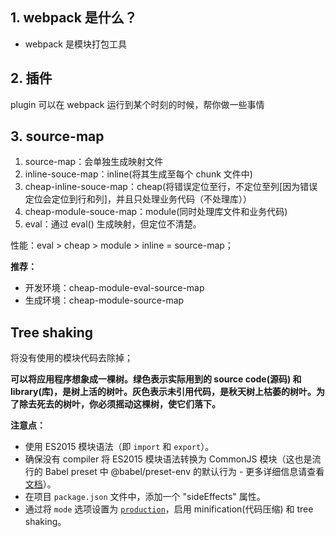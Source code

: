 ## 1. webpack 是什么？

* webpack 是模块打包工具



## 2. 插件

plugin 可以在 webpack 运行到某个时刻的时候，帮你做一些事情



## 3. source-map

1. source-map：会单独生成映射文件
2. inline-souce-map：inline(将其生成至每个 chunk 文件中)
3. cheap-inline-souce-map：cheap(将错误定位至行，不定位至列[因为错误定位会定位到行和列]，并且只处理业务代码（不处理库））
4. cheap-module-souce-map：module(同时处理库文件和业务代码)
5. eval：通过 eval() 生成映射，但定位不清楚。

性能：eval > cheap > module > inline = source-map；

**推荐：**

* 开发环境：cheap-module-eval-source-map
* 生成环境：cheap-module-source-map



## Tree shaking

将没有使用的模块代码去除掉；

**可以将应用程序想象成一棵树。绿色表示实际用到的 source code(源码) 和 library(库)，是树上活的树叶。灰色表示未引用代码，是秋天树上枯萎的树叶。为了除去死去的树叶，你必须摇动这棵树，使它们落下。**

**注意点：**

- 使用 ES2015 模块语法（即 `import` 和 `export`）。
- 确保没有 compiler 将 ES2015 模块语法转换为 CommonJS 模块（这也是流行的 Babel preset 中 @babel/preset-env 的默认行为 - 更多详细信息请查看 [文档](https://babel.docschina.org/docs/en/babel-preset-env#modules)）。
- 在项目 `package.json` 文件中，添加一个 "sideEffects" 属性。
- 通过将 `mode` 选项设置为 [`production`](https://webpack.docschina.org/concepts/mode/#mode-production)，启用 minification(代码压缩) 和 tree shaking。
